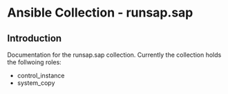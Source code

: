 Ansible Collection - runsap.sap
===============================

Introduction
------------
Documentation for the runsap.sap collection. Currently the collection holds the follwoing roles:

- control_instance
- system_copy


